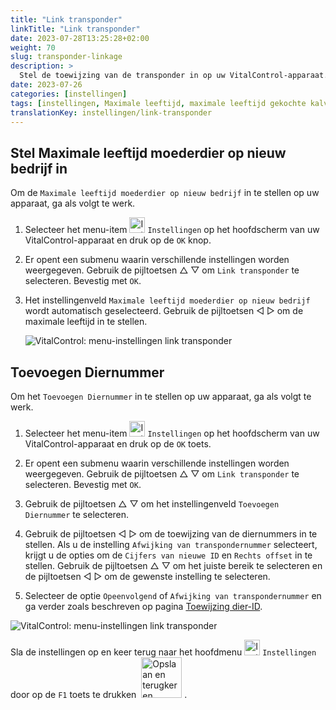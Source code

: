 ```yaml
---
title: "Link transponder"
linkTitle: "Link transponder"
date: 2023-07-28T13:25:28+02:00
weight: 70
slug: transponder-linkage
description: >
  Stel de toewijzing van de transponder in op uw VitalControl-apparaat.
date: 2023-07-26
categories: [instellingen]
tags: [instellingen, Maximale leeftijd, maximale leeftijd gekochte kalveren, Toewijzing dier-ID]
translationKey: instellingen/link-transponder
---
```

## Stel Maximale leeftijd moederdier op nieuw bedrijf in
Om de `Maximale leeftijd moederdier op nieuw bedrijf` in te stellen op uw apparaat, ga als volgt te werk.

1. Selecteer het menu-item <img src="/icons/gear.svg" width="25" align="bottom" alt="Instellingen" /> `Instellingen` op het hoofdscherm van uw VitalControl-apparaat en druk op de `OK` knop.

2. Er opent een submenu waarin verschillende instellingen worden weergegeven. Gebruik de pijltoetsen △ ▽ om `Link transponder` te selecteren. Bevestig met `OK`.

3. Het instellingenveld `Maximale leeftijd moederdier op nieuw bedrijf` wordt automatisch geselecteerd. Gebruik de pijltoetsen ◁ ▷ om de maximale leeftijd in te stellen.

    ![VitalControl: menu-instellingen link transponder](../images/maximumage.png "Maximale leeftijd gekochte kalveren")

## Toevoegen Diernummer

Om het `Toevoegen Diernummer` in te stellen op uw apparaat, ga als volgt te werk.

1. Selecteer het menu-item <img src="/icons/gear.svg" width="25" align="bottom" alt="Instellingen" /> `Instellingen` op het hoofdscherm van uw VitalControl-apparaat en druk op de `OK` toets.

2. Er opent een submenu waarin verschillende instellingen worden weergegeven. Gebruik de pijltoetsen △ ▽ om `Link transponder` te selecteren. Bevestig met `OK`.

3. Gebruik de pijltoetsen △ ▽ om het instellingenveld `Toevoegen Diernummer` te selecteren.

4. Gebruik de pijltoetsen ◁ ▷ om de toewijzing van de diernummers in te stellen. Als u de instelling `Afwijking van transpondernummer` selecteert, krijgt u de opties om de `Cijfers van nieuwe ID` en `Rechts offset` in te stellen. Gebruik de pijltoetsen △ ▽ om het juiste bereik te selecteren en de pijltoetsen ◁ ▷ om de gewenste instelling te selecteren.

5. Selecteer de optie `Opeenvolgend` of `Afwijking van transpondernummer` en ga verder zoals beschreven op pagina [Toewijzing dier-ID](../animal-registration/#toevoegen-diernummer).

![VitalControl: menu-instellingen link transponder](../images/assignmentanimalid.png "Toewijzing dier-ID")

Sla de instellingen op en keer terug naar het hoofdmenu <img src="/icons/gear.svg" width="25" align="bottom" alt="Instellingen" /> `Instellingen` door op de `F1` toets te drukken &nbsp;<img src="/icons/footer/save_exit.svg" width="65" align="bottom" alt="Opslaan en terugkeren" />&nbsp;.
